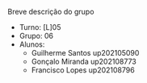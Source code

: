 Breve descrição do grupo

* Turno: [L]05
* Grupo: 06
* Alunos:
    - Guilherme Santos up202105090
    - Gonçalo Miranda up202108773
    - Francisco Lopes up202108796
